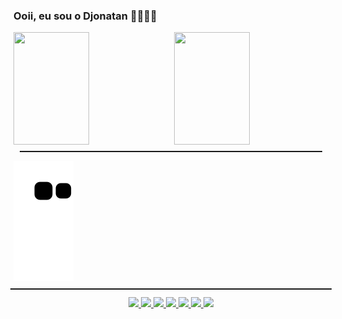 ### Ooii, eu sou o Djonatan 👨‍💻🙋‍♂️

<div>
  <a href="https://github.com/djonatanfav">
  <img height="180em" style="width: 49%; float: left; margin: none; margin-bottom: 10px" src="https://github-readme-stats.vercel.app/api?username=djonatanfav&show_icons=true&theme=dracula&include_all_commits=true&count_private=true"/>
  <img height="180em" style="width: 49%; float: right; margin: none; margin-bottom: 10px"  src="https://github-readme-stats.vercel.app/api/top-langs/?username=djonatanfav&layout=compact&langs_count=7&theme=dracula"/>
</div>

<hr style="clear: both; height: 2px; margin: 10px;"/>

![Snake animation](https://github.com/djonatanfav/djonatanfav/blob/output/github-contribution-grid-snake.svg)

<hr style="clear: both; height: 2px; margin: -5px;"/>

<center>
  <div><br/>
    <img src="https://img.shields.io/badge/PHP-777BB4?style=for-the-badge&logo=php&logoColor=white">
    <img src="https://img.shields.io/badge/JavaScript-F7DF1E?style=for-the-badge&logo=javascript&logoColor=black">
    <img src="https://img.shields.io/badge/HTML-239120?style=for-the-badge&logo=html5&logoColor=white">
    <img src="https://img.shields.io/badge/React-20232A?style=for-the-badge&logo=react&logoColor=61DAFB">
    <img src="https://img.shields.io/badge/CSS-239120?&style=for-the-badge&logo=css3&logoColor=white">
    <img src="https://img.shields.io/badge/PostgreSQL-316192?style=for-the-badge&logo=postgresql&logoColor=white">
    <img src="https://img.shields.io/badge/MySQL-00000F?style=for-the-badge&logo=mysql&logoColor=white">
  </div>
</center>

<!-- https://dev.to/envoy_/150-badges-for-github-pnk -->
<!-- >
<hr style="clear: both; height: 2px; margin: 10px;"/>

<center>
  <div>
    <a href="https://www.instagram.com/djonatanfav" target="_blank"><img src="https://img.shields.io/badge/Instagram-E4405F?style=for-the-badge&logo=instagram&logoColor=white" target="_blank"></a>
    <a href="https://www.linkedin.com/in/djonatanfavero/" target="_blank"><img src="https://img.shields.io/badge/LinkedIn-0077B5?style=for-the-badge&logo=linkedin&logoColor=white" target="_blank"></a>
  </div>
</center> -->